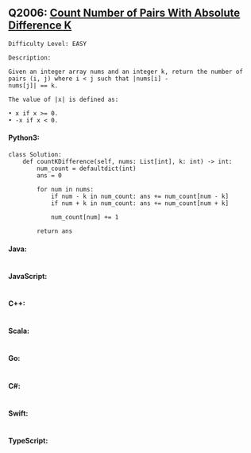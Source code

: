 ## Q2006: [Count Number of Pairs With Absolute Difference K](https://leetcode.com/problems/count-number-of-pairs-with-absolute-difference-k/)

```
Difficulty Level: EASY
```

```
Description:

Given an integer array nums and an integer k, return the number of pairs (i, j) where i < j such that |nums[i] -
nums[j]| == k.

The value of |x| is defined as:

• x if x >= 0.
• -x if x < 0.
```

#### Python3:

```
class Solution:
    def countKDifference(self, nums: List[int], k: int) -> int:
        num_count = defaultdict(int) 
        ans = 0

        for num in nums:
            if num - k in num_count: ans += num_count[num - k]
            if num + k in num_count: ans += num_count[num + k]

            num_count[num] += 1

        return ans
```

#### Java:

```

```

#### JavaScript:

```

```

#### C++:

```

```

#### Scala:

```

```

#### Go:

```

```

#### C#:

```

```

#### Swift:

```

```

#### TypeScript:

```

```
